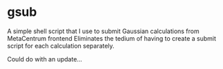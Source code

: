 # gsub
A simple shell script that I use to submit Gaussian calculations from MetaCentrum frontend
Eliminates the tedium of having to create a submit script for each calculation separately.

Could do with an update...
